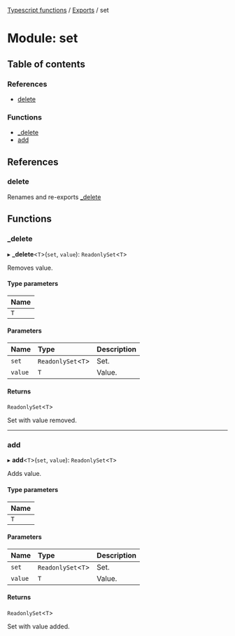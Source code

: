 [Typescript functions](../index.md) / [Exports](../modules.md) / set

# Module: set

## Table of contents

### References

- [delete](set.md#delete)

### Functions

- [\_delete](set.md#_delete)
- [add](set.md#add)

## References

### delete

Renames and re-exports [_delete](set.md#_delete)

## Functions

### \_delete

▸ **_delete**<`T`\>(`set`, `value`): `ReadonlySet`<`T`\>

Removes value.

#### Type parameters

| Name |
| :------ |
| `T` |

#### Parameters

| Name | Type | Description |
| :------ | :------ | :------ |
| `set` | `ReadonlySet`<`T`\> | Set. |
| `value` | `T` | Value. |

#### Returns

`ReadonlySet`<`T`\>

Set with value removed.

___

### add

▸ **add**<`T`\>(`set`, `value`): `ReadonlySet`<`T`\>

Adds value.

#### Type parameters

| Name |
| :------ |
| `T` |

#### Parameters

| Name | Type | Description |
| :------ | :------ | :------ |
| `set` | `ReadonlySet`<`T`\> | Set. |
| `value` | `T` | Value. |

#### Returns

`ReadonlySet`<`T`\>

Set with value added.
